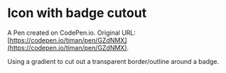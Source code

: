 # Icon with badge cutout

A Pen created on CodePen.io. Original URL: [https://codepen.io/timan/pen/GZdNMX](https://codepen.io/timan/pen/GZdNMX).

Using a gradient to cut out a transparent border/outline around a badge.
